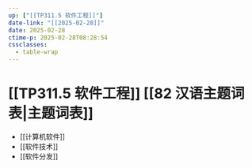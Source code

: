 ```yaml
---
up: ["[[TP311.5 软件工程]]"]
date-link: "[[2025-02-28]]"
date: 2025-02-28
ctime-p: 2025-02-28T08:28:54
cssclasses:
  - table-wrap
---
```


# [[TP311.5 软件工程]] [[82 汉语主题词表|主题词表]]

- [[计算机软件]]
- [[软件技术]]
- [[软件分发]]
